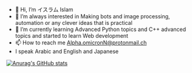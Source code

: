 - 👋 Hi, I’m イスラム Islam
- 👀 I’m always interested in Making bots and image processing, automation or any clever ideas that is practical 
- 🌱 I’m currently learning Advanced Python topics and C++ advanced topics and started to learn Web development
- 📫 How to reach me Alpha.omicronN@protonmail.ch
- I speak Arabic and English and Japanese 




[![Anurag's GitHub stats](https://github-readme-stats.vercel.app/api?username=AlphaGamaBeta&show_icons=true&hide=stars&theme=tokyonight)](https://github.com/AlphaGamaBeta/github-readme-stats)
<!---
AlphaGamaBeta/AlphaGamaBeta is a ✨ special ✨ repository because its `README.md` (this file) appears on your GitHub profile.
You can click the Preview link to take a look at your changes.
--->
